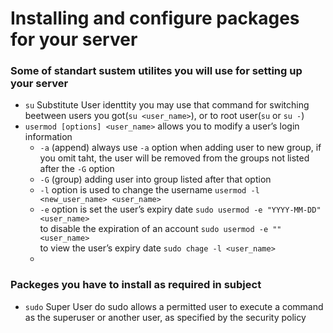 # Installing and configure packages for your server

### Some of standart sustem utilites you will use for setting up your server
- `su` Substitute User identtity
  you may use that command for switching beetween users you got(`su <user_name>`), or to root user(`su` or `su -`)
- `usermod [options] <user_name>`
  allows you to modify a user’s login information
  - `-a` (append) always use `-a` option when adding user to new group, if you omit taht, the user will be removed from the groups not listed after the `-G` option
  - `-G` (group) adding user into group listed after that option
  - `-l` option is used to change the username `usermod -l <new_user_name> <user_name>`
  - `-e` option is set the user’s expiry date `sudo usermod -e "YYYY-MM-DD" <user_name>`    
    to disable the expiration of an account `sudo usermod -e "" <user_name>`    
    to view the user’s expiry date `sudo chage -l <user_name>`    
  - 
### Packeges you have to install as required in subject
- `sudo` Super User do
  sudo allows a permitted user to execute a command as the superuser or another user, as specified by the security policy
